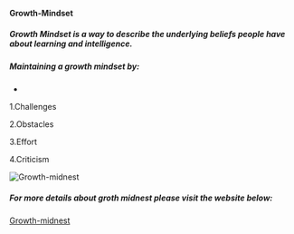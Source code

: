  **Growth-Mindset**

##### Growth Mindset is a way to describe the underlying beliefs people have about learning and intelligence. 

##### Maintaining a growth mindset by:
- 
1.Challenges

2.Obstacles

3.Effort

4.Criticism

![Growth-midnest](https://www.excelsior.edu/wp-content/uploads/2017/03/Growth-Mindset-e1565799493145.png)







##### For more details about groth midnest please visit the website below:
[Growth-midnest](https://www.excelsior.edu/article/growth-mindset/)
